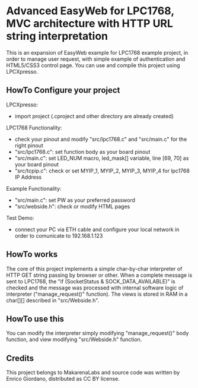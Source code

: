 # Advanced EasyWeb for LPC1768, MVC architecture with HTTP URL string interpretation

This is an expansion of EasyWeb example for LPC1768 example project, in order to manage user request, with simple example of authentication and HTML5/CSS3 control page. You can use and compile this project using LPCXpresso.

## HowTo Configure your project
LPCXpresso:
- import project (.cproject and other directory are already created)

LPC1768 Functionality:
- check your pinout and modify "src/lpc1768.c" and "src/main.c" for the right pinout
- "src/lpc1768.c": set function body as your board pinout
- "src/main.c": set LED_NUM macro, led_mask[] variable, line [69, 70] as your board pinout
- "src/tcpip.c": check or set MYIP_1, MYIP_2, MYIP_3, MYIP_4 for lpc1768 IP Address

Example Functionality:
- "src/main.c": set PW as your preferred password
- "src/webside.h": check or modify HTML pages

Test Demo:
- connect your PC via ETH cable and configure your local network in order to comunicate to 192.168.1.123

## HowTo works
The core of this project implements a simple char-by-char interpreter of HTTP GET string passing by browser or other. When a complete message is sent to LPC1768, the "if (SocketStatus & SOCK_DATA_AVAILABLE)" is checked and the message was processed with internal software logic of interpreter ("manage_request()" function). The views is stored in RAM in a char[][] described in "src/Webside.h".

## HowTo use this
You can modify the interpreter simply modifying "manage_request()" body function, and view modifying "src/Webside.h" function.

## Credits
This project belongs to MakarenaLabs and source code was written by Enrico Giordano, distributed as CC BY license.

